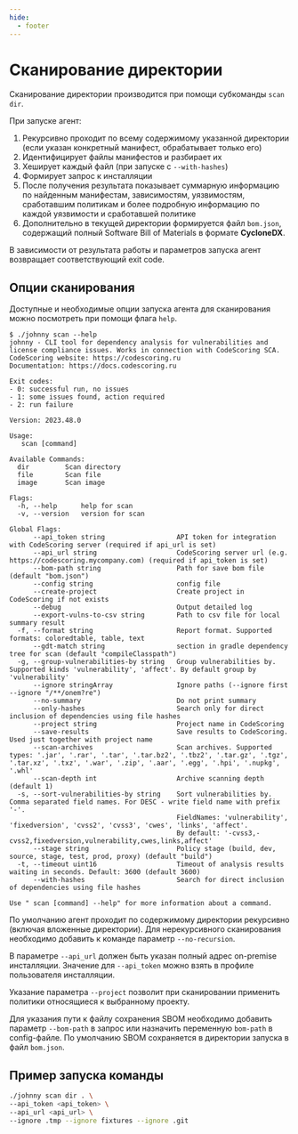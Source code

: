 ```yaml
---
hide:
  - footer
---
```

# Сканирование директории

Сканирование директории производится при помощи субкоманды `scan dir`.

При запуске агент:

1. Рекурсивно проходит по всему содержимому указанной директории (если указан конкретный манифест, обрабатывает только его)
  1. Идентифицирует файлы манифестов и разбирает их
  2. Хеширует каждый файл (при запуске с `--with-hashes`)
2. Формирует запрос к инсталляции
3. После получения результата показывает суммарную информацию по найденным манифестам, зависимостям, уязвимостям, сработавшим политикам и более подробную информацию по каждой уязвимости и сработавшей политике
4. Дополнительно в текущей директории формируется файл `bom.json`, содержащий полный Software Bill of Materials в формате **CycloneDX**.

В зависимости от результата работы и параметров запуска агент возвращает соответствующий exit code.

## Опции сканирования

Доступные и необходимые опции запуска агента для сканирования можно посмотреть при помощи флага `help`.

```
$ ./johnny scan --help
johnny - CLI tool for dependency analysis for vulnerabilities and license compliance issues. Works in connection with CodeScoring SCA.
CodeScoring website: https://codescoring.ru
Documentation: https://docs.codescoring.ru

Exit codes:
- 0: successful run, no issues
- 1: some issues found, action required
- 2: run failure

Version: 2023.48.0

Usage:
   scan [command]

Available Commands:
  dir         Scan directory
  file        Scan file
  image       Scan image

Flags:
  -h, --help      help for scan
  -v, --version   version for scan

Global Flags:
      --api_token string                  API token for integration with CodeScoring server (required if api_url is set)
      --api_url string                    CodeScoring server url (e.g. https://codescoring.mycompany.com) (required if api_token is set)
      --bom-path string                   Path for save bom file (default "bom.json")
      --config string                     config file
      --create-project                    Create project in CodeScoring if not exists
      --debug                             Output detailed log
      --export-vulns-to-csv string        Path to csv file for local summary result
  -f, --format string                     Report format. Supported formats: coloredtable, table, text
      --gdt-match string                  section in gradle dependency tree for scan (default "compileClasspath")
  -g, --group-vulnerabilities-by string   Group vulnerabilities by. Supported kinds 'vulnerability', 'affect'. By default group by 'vulnerability'
      --ignore stringArray                Ignore paths (--ignore first --ignore "/**/onem?re")
      --no-summary                        Do not print summary
      --only-hashes                       Search only for direct inclusion of dependencies using file hashes
      --project string                    Project name in CodeScoring
      --save-results                      Save results to CodeScoring. Used just together with project name
      --scan-archives                     Scan archives. Supported types: '.jar', '.rar', '.tar', '.tar.bz2', '.tbz2', '.tar.gz', '.tgz', '.tar.xz', '.txz', '.war', '.zip', '.aar', '.egg', '.hpi', '.nupkg', '.whl'
      --scan-depth int                    Archive scanning depth (default 1)
  -s, --sort-vulnerabilities-by string    Sort vulnerabilities by. Comma separated field names. For DESC - write field name with prefix '-'.
                                          FieldNames: 'vulnerability', 'fixedversion', 'cvss2', 'cvss3', 'cwes', 'links', 'affect'.
                                          By default: '-cvss3,-cvss2,fixedversion,vulnerability,cwes,links,affect'
      --stage string                      Policy stage (build, dev, source, stage, test, prod, proxy) (default "build")
  -t, --timeout uint16                    Timeout of analysis results waiting in seconds. Default: 3600 (default 3600)
      --with-hashes                       Search for direct inclusion of dependencies using file hashes

Use " scan [command] --help" for more information about a command.
```

По умолчанию агент проходит по содержимому директории рекурсивно (включая вложенные директории). Для нерекурсивного сканирования необходимо добавить к команде параметр `--no-recursion`.

В параметре `--api_url` должен быть указан полный адрес on-premise инсталляции. Значение для `--api_token` можно взять в профиле пользователя инсталляции.

Указание параметра `--project` позволит при сканировании применить политики относящиеся к выбранному проекту.

Для указания пути к файлу сохранения SBOM необходимо добавить параметр `--bom-path` в запрос или назначить переменную `bom-path` в config-файле. По умолчанию SBOM сохраняется в директории запуска в файл `bom.json`.

## Пример запуска команды

```bash
./johnny scan dir . \
--api_token <api_token> \
--api_url <api_url> \
--ignore .tmp --ignore fixtures --ignore .git 
```